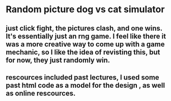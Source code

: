 # Random picture dog vs cat simulator
## just click fight, the pictures clash, and one wins. It's essentially just an rng game. I feel like there it was a more creative way to come up with a game mechanic, so I like the idea of revisting this, but for now, they just randomly win.
## rescources included past lectures, I used some past html code as a model for the design , as well as online rescources. 